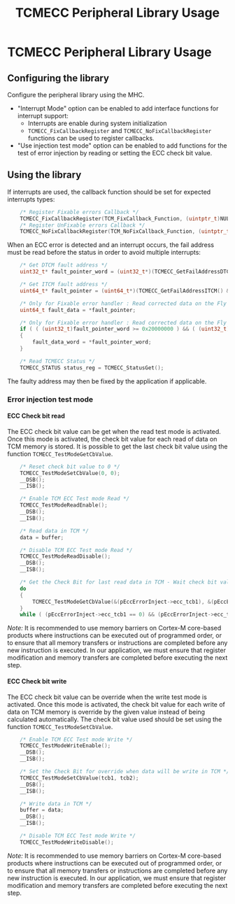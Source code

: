 ﻿---
grand_parent: Peripheral libraries
parent: TCMECC Peripheral Library
title: TCMECC Peripheral Library Usage
has_toc: true
nav_order: 1
---

# TCMECC Peripheral Library Usage

## Configuring the library
Configure the peripheral library using the MHC.

* "Interrupt Mode" option can be enabled to add interface functions for interrupt support:
    * Interrupts are enable during system initialization
    * ```TCMECC_FixCallbackRegister``` and ```TCMECC_NoFixCallbackRegister``` functions can be used to register callbacks.
* "Use injection test mode" option can be enabled to add functions for the test of error injection by reading or setting the ECC check bit value.

## Using the library

If interrupts are used, the callback function should be set for expected interrupts types:

```C
    /* Register Fixable errors Callback */
    TCMECC_FixCallbackRegister(TCM_FixCallback_Function, (uintptr_t)NULL);
    /* Register UnFixable errors Callback */
    TCMECC_NoFixCallbackRegister(TCM_NoFixCallback_Function, (uintptr_t)NULL);
```

When an ECC error is detected and an interrupt occurs, the fail address must be read before the status in order to avoid multiple interrupts:

```C
    /* Get DTCM fault address */
    uint32_t* fault_pointer_word = (uint32_t*)(TCMECC_GetFailAddressDTCM() & 0x2003FFFF);

    /* Get ITCM fault address */
    uint64_t* fault_pointer = (uint64_t*)(TCMECC_GetFailAddressITCM() & 0x1FFFF);

    /* Only for Fixable error handler : Read corrected data on the Fly for ITCM */
    uint64_t fault_data = *fault_pointer;

    /* Only for Fixable error handler : Read corrected data on the Fly for DTCM */
    if ( ( (uint32_t)fault_pointer_word >= 0x20000000 ) && ( (uint32_t)fault_pointer_word <= 0x2003FFFF ) )
    {
        fault_data_word = *fault_pointer_word;
    }

    /* Read TCMECC Status */
    TCMECC_STATUS status_reg = TCMECC_StatusGet();
```

The faulty address may then be fixed by the application if applicable.

### Error injection test mode

#### ECC Check bit read

The ECC check bit value can be get when the read test mode is activated. Once this mode is activated, the check bit value for each read of data on TCM memory is stored. It is possible to get the last check bit value using the function ```TCMECC_TestModeGetCbValue```.

```C
    /* Reset check bit value to 0 */
    TCMECC_TestModeSetCbValue(0, 0);
    __DSB();
    __ISB();

    /* Enable TCM ECC Test mode Read */
    TCMECC_TestModeReadEnable();
    __DSB();
    __ISB();

    /* Read data in TCM */
    data = buffer;

    /* Disable TCM ECC Test mode Read */
    TCMECC_TestModeReadDisable();
    __DSB();
    __ISB();

    /* Get the Check Bit for last read data in TCM - Wait check bit values are correctly updated */
    do
    {
        TCMECC_TestModeGetCbValue(&(pEccErrorInject->ecc_tcb1), &(pEccErrorInject->ecc_tcb2));
    }
    while ( (pEccErrorInject->ecc_tcb1 == 0) && (pEccErrorInject->ecc_tcb2 == 0) );
```

*Note:* It is recommended to use memory barriers on Cortex-M core-based products where instructions can be executed out of programmed order, or to ensure that all memory transfers or instructions are completed before any new instruction is executed. In our application, we must ensure that register modification and memory transfers are completed before executing the next step.

#### ECC Check bit write

The ECC check bit value can be override when the write test mode is activated. Once this mode is activated, the check bit value for each write of data on TCM memory is override by the given value instead of being calculated automatically. The check bit value used should be set using the function ```TCMECC_TestModeSetCbValue```.

```C
    /* Enable TCM ECC Test mode Write */
    TCMECC_TestModeWriteEnable();
    __DSB();
    __ISB();

    /* Set the Check Bit for override when data will be write in TCM */
    TCMECC_TestModeSetCbValue(tcb1, tcb2);
    __DSB();
    __ISB();

    /* Write data in TCM */
    buffer = data;
    __DSB();
    __ISB();

    /* Disable TCM ECC Test mode Write */
    TCMECC_TestModeWriteDisable();
```

*Note:* It is recommended to use memory barriers on Cortex-M core-based products where instructions can be executed out of programmed order, or to ensure that all memory transfers or instructions are completed before any new instruction is executed. In our application, we must ensure that register modification and memory transfers are completed before executing the next step.
